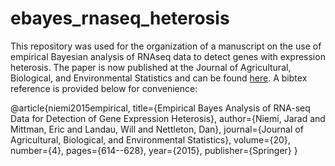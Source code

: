ebayes_rnaseq_heterosis
=======================

This repository was used for the organization of a manuscript on the use of empirical Bayesian analysis of RNAseq data to detect genes with expression heterosis. 
The paper is now published at the Journal of Agricultural, Biological, and Environmental Statistics and can be found [here](http://link.springer.com/article/10.1007/s13253-015-0230-5). 
A bibtex reference is provided below for convenience:


@article{niemi2015empirical,
  title={Empirical Bayes Analysis of RNA-seq Data for Detection of Gene Expression Heterosis},
  author={Niemi, Jarad and Mittman, Eric and Landau, Will and Nettleton, Dan},
  journal={Journal of Agricultural, Biological, and Environmental Statistics},
  volume={20},
  number={4},
  pages={614--628},
  year={2015},
  publisher={Springer}
}
